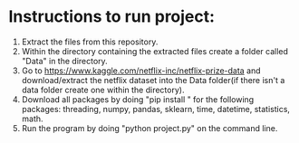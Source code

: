 
# Instructions to run project: 
1. Extract the files from this repository. 
2. Within the directory containing the extracted files create a folder called "Data" in the directory.
3. Go to https://www.kaggle.com/netflix-inc/netflix-prize-data and download/extract the netflix dataset into the Data folder(if there isn't a data folder create one within the directory).
4. Download all packages by doing "pip install <package>" for the following packages: threading, numpy, pandas, sklearn, time, datetime, statistics, math.
5. Run the program by doing "python project.py" on the command line. 
